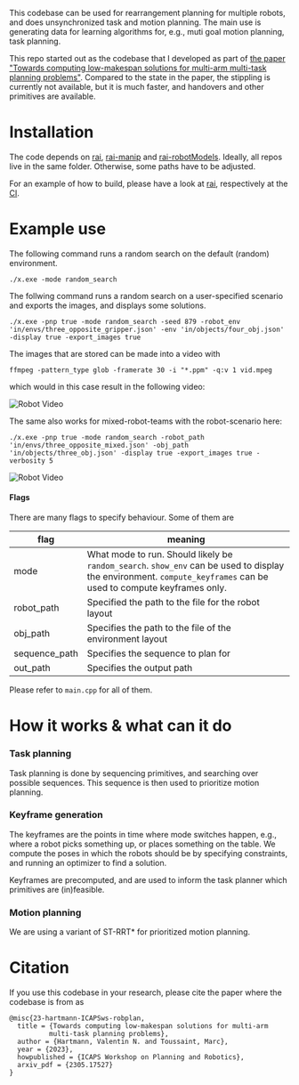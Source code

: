 This codebase can be used for rearrangement planning for multiple robots, and does unsynchronized task and motion planning.
The main use is generating data for learning algorithms for, e.g., muti goal motion planning, task planning.

This repo started out as the codebase that I developed as part of [the paper "Towards computing low-makespan solutions for multi-arm multi-task planning problems"](https://vhartmann.com/robplan-low-makespan/).
Compared to the state in the paper, the stippling is currently not available, but it is much faster, and handovers and other primitives are available.

# Installation
The code depends on [rai](https://github.com/vhartman/rai/tree/changes), [rai-manip](https://github.com/vhartman/rai-manip) and [rai-robotModels](https://github.com/vhartman/rai-robotModels).
Ideally, all repos live in the same folder. Otherwise, some paths have to be adjusted.

For an example of how to build, please have a look at [rai](https://github.com/vhartman/rai/tree/changes), respectively at the [CI](https://github.com/vhartman/24-data-gen/actions).

# Example use
The following command runs a random search on the default (random) environment.
```
./x.exe -mode random_search
```

The follwing command runs a random search on a user-specified scenario and exports the images, and displays some solutions.
```
./x.exe -pnp true -mode random_search -seed 879 -robot_env 'in/envs/three_opposite_gripper.json' -env 'in/objects/four_obj.json' -display true -export_images true
```

The images that are stored can be made into a video with 
```
ffmpeg -pattern_type glob -framerate 30 -i "*.ppm" -q:v 1 vid.mpeg
```
which would in this case result in the following video:

![Robot Video](./example/example.gif)

The same also works for mixed-robot-teams with the robot-scenario here:
```
./x.exe -pnp true -mode random_search -robot_path 'in/envs/three_opposite_mixed.json' -obj_path 'in/objects/three_obj.json' -display true -export_images true -verbosity 5
```

![Robot Video](./example/example_mixed.gif)


#### Flags
There are many flags to specify behaviour. Some of them are

| flag | meaning |
|---|---|
| mode | What mode to run. Should likely be `random_search`. `show_env` can be used to display the environment. `compute_keyframes` can be used to compute keyframes only. |
| robot_path | Specified the path to the file for the robot layout |
| obj_path | Specifies the path to the file of the environment layout |
| sequence_path | Specifies the sequence to plan for |
| out_path | Specifies the output path |

Please refer to `main.cpp` for all of them.

# How it works & what can it do

### Task planning
Task planning is done by sequencing primitives, and searching over possible sequences.
This sequence is then used to prioritize motion planning.

### Keyframe generation
The keyframes are the points in time where mode switches happen, e.g., where a robot picks something up, or places something on the table.
We compute the poses in which the robots should be by specifying constraints, and running an optimizer to find a solution.

Keyframes are precomputed, and are used to inform the task planner which primitives are (in)feasible.

### Motion planning
We are using a variant of ST-RRT* for prioritized motion planning.

# Citation
If you use this codebase in your research, please cite the paper where the codebase is from as

```
@misc{23-hartmann-ICAPSws-robplan,
  title = {Towards computing low-makespan solutions for multi-arm
  		  multi-task planning problems},
  author = {Hartmann, Valentin N. and Toussaint, Marc},
  year = {2023},
  howpublished = {ICAPS Workshop on Planning and Robotics},
  arxiv_pdf = {2305.17527}
}
```

